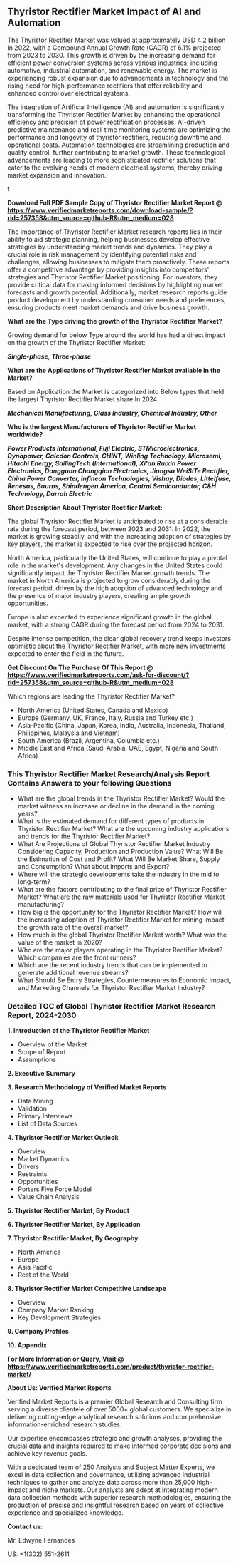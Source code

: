 <h2>Thyristor Rectifier Market Impact of AI and Automation</h2><p>The Thyristor Rectifier Market was valued at approximately USD 4.2 billion in 2022, with a Compound Annual Growth Rate (CAGR) of 6.1% projected from 2023 to 2030. This growth is driven by the increasing demand for efficient power conversion systems across various industries, including automotive, industrial automation, and renewable energy. The market is experiencing robust expansion due to advancements in technology and the rising need for high-performance rectifiers that offer reliability and enhanced control over electrical systems.</p><p>The integration of Artificial Intelligence (AI) and automation is significantly transforming the Thyristor Rectifier Market by enhancing the operational efficiency and precision of power rectification processes. AI-driven predictive maintenance and real-time monitoring systems are optimizing the performance and longevity of thyristor rectifiers, reducing downtime and operational costs. Automation technologies are streamlining production and quality control, further contributing to market growth. These technological advancements are leading to more sophisticated rectifier solutions that cater to the evolving needs of modern electrical systems, thereby driving market expansion and innovation.</p>t</p><p id="" class=""><strong>Download Full PDF Sample Copy of Thyristor Rectifier Market Report @ <a href="https://www.verifiedmarketreports.com/download-sample/?rid=257358&utm_source=github-R&utm_medium=028" target="_blank">https://www.verifiedmarketreports.com/download-sample/?rid=257358&utm_source=github-R&utm_medium=028</a></strong></p><p>The importance of&nbsp;Thyristor Rectifier Market research reports lies in their ability to aid strategic planning, helping businesses develop effective strategies by understanding market trends and dynamics. They play a crucial role in risk management by identifying potential risks and challenges, allowing businesses to mitigate them proactively. These reports offer a competitive advantage by providing insights into competitors' strategies and Thyristor Rectifier Market positioning. For investors, they provide critical data for making informed decisions by highlighting market forecasts and growth potential. Additionally, market research reports guide product development by understanding consumer needs and preferences, ensuring products meet market demands and drive business growth.</p><p><strong>What are the&nbsp;Type driving the growth of the Thyristor Rectifier Market?</strong></p><p id="" class="">Growing demand for below Type around the world has had a direct impact on the growth of the Thyristor Rectifier Market:</p><em><strong>Single-phase, Three-phase</strong></em></p><strong>What are the&nbsp;Applications&nbsp;of Thyristor Rectifier Market available in the Market?</strong></p><p id="" class="">Based on Application the Market is categorized into Below types that held the largest Thyristor Rectifier Market share In 2024.</p><em><strong>Mechanical Manufacturing, Glass Industry, Chemical Industry, Other</strong></em></p><strong>Who is the largest Manufacturers of Thyristor Rectifier Market worldwide?</strong></p><p><em><strong>Power Products International, Fuji Electric, STMicroelectronics, Dynapower, Caledon Controls, CHINT, Winling Technology, Microsemi, Hitachi Energy, SailingTech (International), Xi'an Ruixin Power Electronics, Dongguan Changqian Electronics, Jiangsu WeiSiTe Rectifier, China Power Converter, Infineon Technologies, Vishay, Diodes, Littelfuse, Renesas, Bourns, Shindengen America, Central Semiconductor, C&H Technology, Darrah Electric</strong></em></p><p id="" class=""><strong>Short Description About Thyristor Rectifier Market:</strong></p><p>The global Thyristor Rectifier Market is anticipated to rise at a considerable rate during the forecast period, between 2023 and 2031. In 2022, the market is growing steadily, and with the increasing adoption of strategies by key players, the market is expected to rise over the projected horizon.</p><p>North America, particularly the United States, will continue to play a pivotal role in the market's development. Any changes in the United States could significantly impact the Thyristor Rectifier Market growth trends. The market in North America is projected to grow considerably during the forecast period, driven by the high adoption of advanced technology and the presence of major industry players, creating ample growth opportunities.</p><p>Europe is also expected to experience significant growth in the global market, with a strong CAGR during the forecast period from 2024 to 2031.</p><p>Despite intense competition, the clear global recovery trend keeps investors optimistic about the Thyristor Rectifier Market, with more new investments expected to enter the field in the future.</p><p id="" class=""><strong>Get Discount On The Purchase Of This Report @ <a href="https://www.verifiedmarketreports.com/ask-for-discount/?rid=257358&utm_source=github-R&utm_medium=028" target="_blank">https://www.verifiedmarketreports.com/ask-for-discount/?rid=257358&utm_source=github-R&utm_medium=028</a></strong></p>Which regions are leading the Thyristor Rectifier Market?</p><ul><li>North America (United States, Canada and Mexico)</li><li>Europe (Germany, UK, France, Italy, Russia and Turkey etc.)</li><li>Asia-Pacific (China, Japan, Korea, India, Australia, Indonesia, Thailand, Philippines, Malaysia and Vietnam)</li><li>South America (Brazil, Argentina, Columbia etc.)</li><li>Middle East and Africa (Saudi Arabia, UAE, Egypt, Nigeria and South Africa)</li></ul><h3 id="" class="">This Thyristor Rectifier Market Research/Analysis Report Contains Answers to your following Questions</h3><ul><li>What are the global trends in the Thyristor Rectifier Market? Would the market witness an increase or decline in the demand in the coming years?</li><li>What is the estimated demand for different types of products in Thyristor Rectifier Market? What are the upcoming industry applications and trends for the Thyristor Rectifier Market?</li><li>What Are Projections of Global Thyristor Rectifier Market Industry Considering Capacity, Production and Production Value? What Will Be the Estimation of Cost and Profit? What Will Be Market Share, Supply and Consumption? What about imports and Export?</li><li>Where will the strategic developments take the industry in the mid to long-term?</li><li>What are the factors contributing to the final price of Thyristor Rectifier Market? What are the raw materials used for Thyristor Rectifier Market manufacturing?</li><li>How big is the opportunity for the Thyristor Rectifier Market? How will the increasing adoption of Thyristor Rectifier Market for mining impact the growth rate of the overall market?</li><li>How much is the global Thyristor Rectifier Market worth? What was the value of the market In 2020?</li><li>Who are the major players operating in the Thyristor Rectifier Market? Which companies are the front runners?</li><li>Which are the recent industry trends that can be implemented to generate additional revenue streams?</li><li>What Should Be Entry Strategies, Countermeasures to Economic Impact, and Marketing Channels for Thyristor Rectifier Market Industry?</li></ul><h3 id="" class="">Detailed TOC of Global Thyristor Rectifier Market Research Report, 2024-2030</h3><p id="" class=""><strong>1. Introduction of the Thyristor Rectifier Market</strong></p><ul><li>Overview of the Market</li><li>Scope of Report</li><li>Assumptions</li></ul><p id="" class=""><strong>2. Executive Summary</strong></p><p id="" class=""><strong>3. Research Methodology of Verified Market Reports</strong></p><ul><li>Data Mining</li><li>Validation</li><li>Primary Interviews</li><li>List of Data Sources</li></ul><p id="" class=""><strong>4. Thyristor Rectifier Market Outlook</strong></p><ul><li>Overview</li><li>Market Dynamics</li><li>Drivers</li><li>Restraints</li><li>Opportunities</li><li>Porters Five Force Model</li><li>Value Chain Analysis</li></ul><p id="" class=""><strong>5. Thyristor Rectifier Market, By Product</strong></p><p id="" class=""><strong>6. Thyristor Rectifier Market, By Application</strong></p><p id="" class=""><strong>7. Thyristor Rectifier Market, By Geography</strong></p><ul><li>North America</li><li>Europe</li><li>Asia Pacific</li><li>Rest of the World</li></ul><p id="" class=""><strong>8. Thyristor Rectifier Market Competitive Landscape</strong></p><ul><li>Overview</li><li>Company Market Ranking</li><li>Key Development Strategies</li></ul><p id="" class=""><strong>9. Company Profiles</strong></p><p id="" class=""><strong>10. Appendix</strong></p><p id="" class=""><strong>For More Information or Query, Visit @ <a href="https://www.verifiedmarketreports.com/product/thyristor-rectifier-market/" target="_blank">https://www.verifiedmarketreports.com/product/thyristor-rectifier-market/</a></strong></p><p id="" class=""><strong>About Us: Verified Market Reports</strong></p><p id="" class="">Verified Market Reports is a premier Global Research and Consulting firm serving a diverse clientele of over 5000+ global customers. We specialize in delivering cutting-edge analytical research solutions and comprehensive information-enriched research studies.</p><p id="" class="">Our expertise encompasses strategic and growth analyses, providing the crucial data and insights required to make informed corporate decisions and achieve key revenue goals.</p><p id="" class="">With a dedicated team of 250 Analysts and Subject Matter Experts, we excel in data collection and governance, utilizing advanced industrial techniques to gather and analyze data across more than 25,000 high-impact and niche markets. Our analysts are adept at integrating modern data collection methods with superior research methodologies, ensuring the production of precise and insightful research based on years of collective experience and specialized knowledge.</p><p id="" class=""><strong>Contact us:</strong></p><p id="" class="">Mr. Edwyne Fernandes</p><p id="" class="">US: +1(302) 551-2611</p>